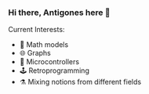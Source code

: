 ### Hi there, Antigones here 👋

Current Interests:
- 🧩 Math models
- 🌐 Graphs
- 🔌 Microcontrollers
- 🕹️ Retroprogramming
- ⚗️ Mixing notions from different fields
<!--
**antigones/antigones** is a ✨ _special_ ✨ repository because its `README.md` (this file) appears on your GitHub profile.

Here are some ideas to get you started:

- 🔭 I’m currently working on ...
- 🌱 I’m currently learning ...
- 👯 I’m looking to collaborate on ...
- 🤔 I’m looking for help with ...
- 💬 Ask me about ...
- 📫 How to reach me: ...
- 😄 Pronouns: ...
- ⚡ Fun fact: ...
-->
